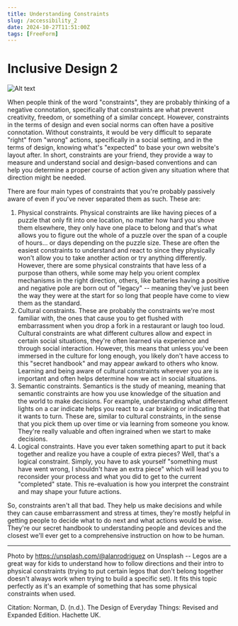 ```yaml
---
title: Understanding Constraints
slug: /accessibility_2
date: 2024-10-27T11:51:00Z
tags: [FreeForm]
---
```


# Inclusive Design 2

![Alt text](https://images.unsplash.com/photo-1623990671460-d26255572eec?q=80&w=2070&auto=format&fit=crop&ixlib=rb-4.0.3&ixid=M3wxMjA3fDB8MHxwaG90by1wYWdlfHx8fGVufDB8fHx8fA%3D%3D "a pile of legos")

When people think of the word "constraints", they are probably thinking of a negative connotation, specifically that constraints are what prevent creativity, freedom, or something of a similar concept. However, constraints in the terms of design and even social norms can often have a positive connotation. Without constraints, it would be very difficult to separate "right" from "wrong" actions, specifically in a social setting, and in the terms of design, knowing what's "expected" to base your own website's layout after. In short, constraints are your friend, they provide a way to measure and understand social and design-based conventions and can help you determine a proper course of action given any situation where that direction might be needed. 

There are four main types of constraints that you're probably passively aware of even if you've never separated them as such. These are: 
1. Physical constraints. Physical constraints are like having pieces of a puzzle that only fit into one location, no matter how hard you shove them elsewhere, they only have one place to belong and that's what allows you to  figure out the whole of a puzzle over the span of a couple of hours... or days depending on the puzzle size. These are often the easiest constraints to understand and react to since they physically won't allow you to take another action or try anything differently. However, there are some physical constraints that have less of a purpose than others, while some may help you orient complex mechanisms in the right direction, others, like batteries having a positive and negative pole are born out of "legacy" -- meaning they've just been the way they were at the start for so long that people have come to view them as the standard.
2. Cultural constraints. These are probably the constraints we're most familiar with, the ones that cause you to get flushed with embarrassment when you drop a fork in a restaurant or laugh too loud. Cultural constraints are what different cultures allow and expect in certain social situations, they're often learned via experience and through social interaction. However, this means that unless you've been immersed in the culture for long enough, you likely don't have access to this "secret handbook" and may appear awkard to others who know. Learning and being aware of cultural constraints wherever you are is important and often helps determine how we act in social situations.
3. Semantic constraints. Semantics is the study of meaning, meaning that semantic constraints are how you use knowledge of the situation and the world to make decisions. For example, understanding what different lights on a car indicate helps you react to a car braking or indicating that it wants to turn. These are, similar to cultural constraints, in the sense that you pick them up over time or via learning from someone you know. They're really valuable and often  ingrained when we start to make decisions. 
4. Logical constraints. Have you ever taken something apart to put it back together and realize you have a couple of extra pieces? Well, that's a logical constraint. Simply, you have to ask yourself "something must have went wrong, I shouldn't have an extra piece" which will lead you to reconsider your process and what you did to get to the current "completed" state. This re-evaluation is how you interpret the constraint and may shape your future actions.

So, constraints aren't all that bad. They help us make decisions and while they can cause embarrassment and stress at times, they're mostly helpful in getting people to decide what to do next and what actions would be wise. They're our secret handbook to understanding people and devices and the closest we'll ever get to a comprehensive instruction on how to be human. 

---

Photo by https://unsplash.com/@alanrodriguez on Unsplash -- Legos are a great way for kids to understand how to follow directions and their intro to physical constraints (trying to put certain legos that don't belong together doesn't always work when trying to build a specific set). It fits this topic perfectly as it's an example of something that has some physical constraints when used. 

Citation: Norman, D. (n.d.). The Design of Everyday Things: Revised and Expanded Edition. Hachette UK.